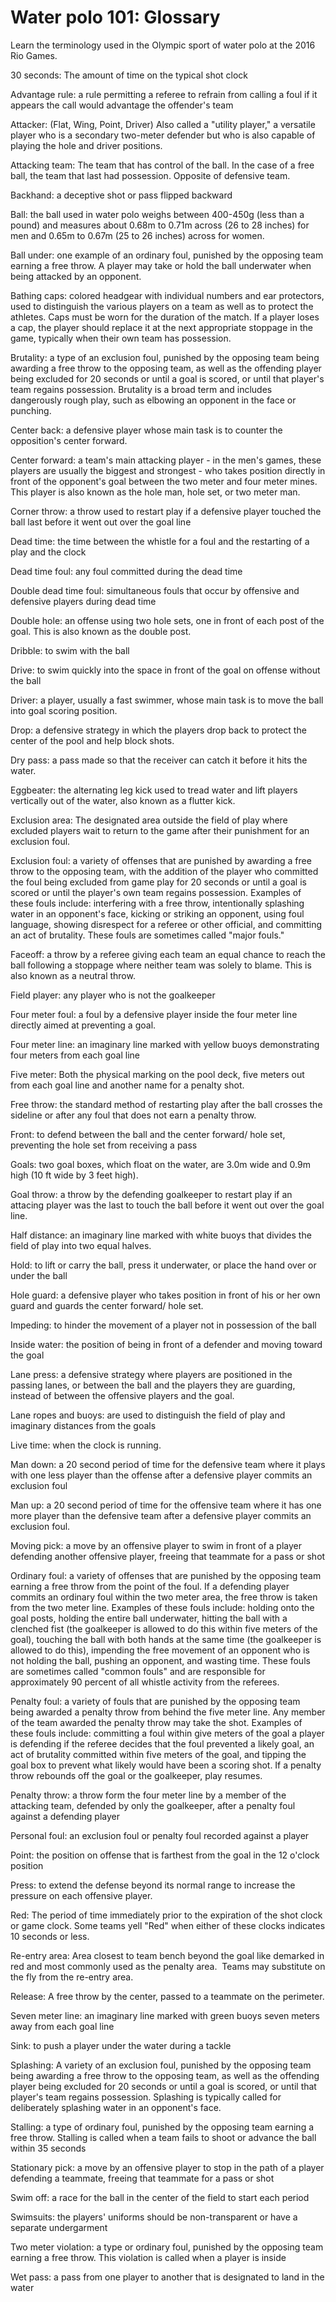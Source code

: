 Water polo 101: Glossary
========================

Learn the terminology used in the Olympic sport of water polo at the 2016 Rio Games.

30 seconds: The amount of time on the typical shot clock

Advantage rule: a rule permitting a referee to refrain from calling a foul if it appears the call would advantage the offender's team

Attacker: (Flat, Wing, Point, Driver) Also called a "utility player," a versatile player who is a secondary two-meter defender but who is also capable of playing the hole and driver positions.

Attacking team: The team that has control of the ball. In the case of a free ball, the team that last had possession. Opposite of defensive team.

Backhand: a deceptive shot or pass flipped backward

Ball: the ball used in water polo weighs between 400-450g (less than a pound) and measures about 0.68m to 0.71m across (26 to 28 inches) for men and 0.65m to 0.67m (25 to 26 inches) across for women.

Ball under: one example of an ordinary foul, punished by the opposing team earning a free throw. A player may take or hold the ball underwater when being attacked by an opponent.

Bathing caps: colored headgear with individual numbers and ear protectors, used to distinguish the various players on a team as well as to protect the athletes. Caps must be worn for the duration of the match. If a player loses a cap, the player should replace it at the next appropriate stoppage in the game, typically when their own team has possession.

Brutality: a type of an exclusion foul, punished by the opposing team being awarding a free throw to the opposing team, as well as the offending player being excluded for 20 seconds or until a goal is scored, or until that player's team regains possession. Brutality is a broad term and includes dangerously rough play, such as elbowing an opponent in the face or punching.

Center back: a defensive player whose main task is to counter the opposition's center forward.

Center forward: a team's main attacking player - in the men's games, these players are usually the biggest and strongest - who takes position directly in front of the opponent's goal between the two meter and four meter mines. This player is also known as the hole man, hole set, or two meter man.

Corner throw: a throw used to restart play if a defensive player touched the ball last before it went out over the goal line

Dead time: the time between the whistle for a foul and the restarting of a play and the clock

Dead time foul: any foul committed during the dead time

Double dead time foul: simultaneous fouls that occur by offensive and defensive players during dead time

Double hole: an offense using two hole sets, one in front of each post of the goal. This is also known as the double post.

Dribble: to swim with the ball

Drive: to swim quickly into the space in front of the goal on offense without the ball

Driver: a player, usually a fast swimmer, whose main task is to move the ball into goal scoring position.

Drop: a defensive strategy in which the players drop back to protect the center of the pool and help block shots.

Dry pass: a pass made so that the receiver can catch it before it hits the water.

Eggbeater: the alternating leg kick used to tread water and lift players vertically out of the water, also known as a flutter kick.

Exclusion area: The designated area outside the field of play where excluded players wait to return to the game after their punishment for an exclusion foul.

Exclusion foul: a variety of offenses that are punished by awarding a free throw to the opposing team, with the addition of the player who committed the foul being excluded from game play for 20 seconds or until a goal is scored or until the player's own team regains possession. Examples of these fouls include: interfering with a free throw, intentionally splashing water in an opponent's face, kicking or striking an opponent, using foul language, showing disrespect for a referee or other official, and committing an act of brutality. These fouls are sometimes called "major fouls."

Faceoff: a throw by a referee giving each team an equal chance to reach the ball following a stoppage where neither team was solely to blame. This is also known as a neutral throw.

Field player: any player who is not the goalkeeper

Four meter foul: a foul by a defensive player inside the four meter line directly aimed at preventing a goal.

Four meter line: an imaginary line marked with yellow buoys demonstrating four meters from each goal line

Five meter: Both the physical marking on the pool deck, five meters out from each goal line and another name for a penalty shot.

Free throw: the standard method of restarting play after the ball crosses the sideline or after any foul that does not earn a penalty throw.

Front: to defend between the ball and the center forward/ hole set, preventing the hole set from receiving a pass

Goals: two goal boxes, which float on the water, are 3.0m wide and 0.9m high (10 ft wide by 3 feet high).

Goal throw: a throw by the defending goalkeeper to restart play if an attacing player was the last to touch the ball before it went out over the goal line.

Half distance: an imaginary line marked with white buoys that divides the field of play into two equal halves.

Hold: to lift or carry the ball, press it underwater, or place the hand over or under the ball

Hole guard: a defensive player who takes position in front of his or her own guard and guards the center forward/ hole set.

Impeding: to hinder the movement of a player not in possession of the ball

Inside water: the position of being in front of a defender and moving toward the goal

Lane press: a defensive strategy where players are positioned in the passing lanes, or between the ball and the players they are guarding, instead of between the offensive players and the goal.

Lane ropes and buoys: are used to distinguish the field of play and imaginary distances from the goals

Live time: when the clock is running.

Man down: a 20 second period of time for the defensive team where it plays with one less player than the offense after a defensive player commits an exclusion foul

Man up: a 20 second period of time for the offensive team where it has one more player than the defensive team after a defensive player commits an exclusion foul.

Moving pick: a move by an offensive player to swim in front of a player defending another offensive player, freeing that teammate for a pass or shot

Ordinary foul: a variety of offenses that are punished by the opposing team earning a free throw from the point of the foul. If a defending player commits an ordinary foul within the two meter area, the free throw is taken from the two meter line. Examples of these fouls include: holding onto the goal posts, holding the entire ball underwater, hitting the ball with a clenched fist (the goalkeeper is allowed to do this within five meters of the goal), touching the ball with both hands at the same time (the goalkeeper is allowed to do this), impending the free movement of an opponent who is not holding the ball, pushing an opponent, and wasting time. These fouls are sometimes called "common fouls" and are responsible for approximately 90 percent of all whistle activity from the referees.

Penalty foul: a variety of fouls that are punished by the opposing team being awarded a penalty throw from behind the five meter line. Any member of the team awarded the penalty throw may take the shot. Examples of these fouls include: committing a foul within give meters of the goal a player is defending if the referee decides that the foul prevented a likely goal, an act of brutality committed within five meters of the goal, and tipping the goal box to prevent what likely would have been a scoring shot. If a penalty throw rebounds off the goal or the goalkeeper, play resumes.

Penalty throw: a throw form the four meter line by a member of the attacking team, defended by only the goalkeeper, after a penalty foul against a defending player

Personal foul: an exclusion foul or penalty foul recorded against a player

Point: the position on offense that is farthest from the goal in the 12 o'clock position

Press: to extend the defense beyond its normal range to increase the pressure on each offensive player.

Red: The period of time immediately prior to the expiration of the shot clock or game clock. Some teams yell "Red" when either of these clocks indicates 10 seconds or less.

Re-entry area: Area closest to team bench beyond the goal like demarked in red and most commonly used as the penalty area.  Teams may substitute on the fly from the re-entry area.

Release: A free throw by the center, passed to a teammate on the perimeter.

Seven meter line: an imaginary line marked with green buoys seven meters away from each goal line

Sink: to push a player under the water during a tackle

Splashing: A variety of an exclusion foul, punished by the opposing team being awarding a free throw to the opposing team, as well as the offending player being excluded for 20 seconds or until a goal is scored, or until that player's team regains possession. Splashing is typically called for deliberately splashing water in an opponent's face.

Stalling: a type of ordinary foul, punished by the opposing team earning a free throw. Stalling is called when a team fails to shoot or advance the ball within 35 seconds

Stationary pick: a move by an offensive player to stop in the path of a player defending a teammate, freeing that teammate for a pass or shot

Swim off: a race for the ball in the center of the field to start each period

Swimsuits: the players' uniforms should be non-transparent or have a separate undergarment

Two meter violation: a type or ordinary foul, punished by the opposing team earning a free throw. This violation is called when a player is inside

Wet pass: a pass from one player to another that is designated to land in the water


